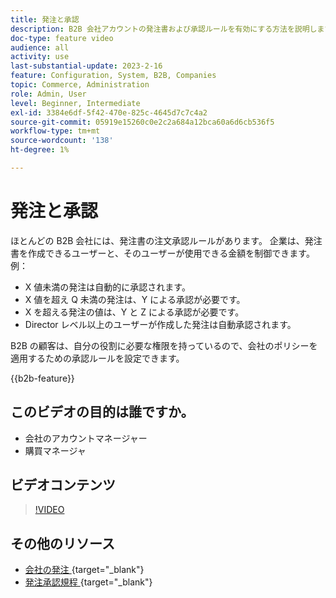 ```yaml
---
title: 発注と承認
description: B2B 会社アカウントの発注書および承認ルールを有効にする方法を説明します。
doc-type: feature video
audience: all
activity: use
last-substantial-update: 2023-2-16
feature: Configuration, System, B2B, Companies
topic: Commerce, Administration
role: Admin, User
level: Beginner, Intermediate
exl-id: 3384e6df-5f42-470e-825c-4645d7c7c4a2
source-git-commit: 05919e15260c0e2c2a684a12bca60a6d6cb536f5
workflow-type: tm+mt
source-wordcount: '138'
ht-degree: 1%

---
```


# 発注と承認

ほとんどの B2B 会社には、発注書の注文承認ルールがあります。 企業は、発注書を作成できるユーザーと、そのユーザーが使用できる金額を制御できます。 例：

- X 値未満の発注は自動的に承認されます。
- X 値を超え Q 未満の発注は、Y による承認が必要です。
- X を超える発注の値は、Y と Z による承認が必要です。
- Director レベル以上のユーザーが作成した発注は自動承認されます。

B2B の顧客は、自分の役割に必要な権限を持っているので、会社のポリシーを適用するための承認ルールを設定できます。

{{b2b-feature}}

## このビデオの目的は誰ですか。

- 会社のアカウントマネージャー
- 購買マネージャ

## ビデオコンテンツ

>[!VIDEO](https://video.tv.adobe.com/v/3410767?quality=12&learn=on&captions=jpn)

## その他のリソース

- [ 会社の発注 ](https://experienceleague.adobe.com/docs/commerce-admin/b2b/purchase-orders/purchase-order-flow.html?lang=ja){target="_blank"}
- [ 発注承認規程 ](https://experienceleague.adobe.com/docs/commerce-admin/b2b/purchase-orders/account-dashboard-approval-rules.html?lang=ja){target="_blank"}
